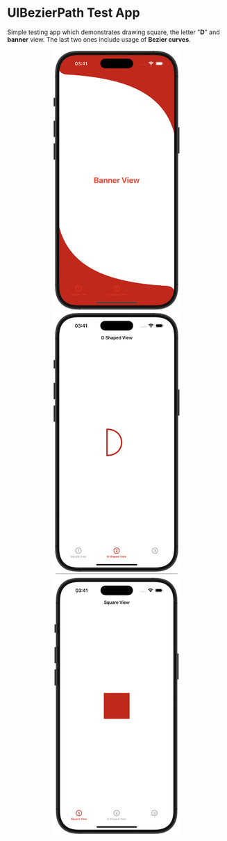 # UIBezierPath Test App

Simple testing app which demonstrates drawing square, the letter "**D**" and **banner** view. The last two ones include usage of **Bezier curves**. 

<p align="center">
<img src= "https://github.com/samil145/UIBezierPath-Test/blob/main/Images/Banner%20View.png?raw=true" height="600">
<img src= "https://github.com/samil145/UIBezierPath-Test/blob/main/Images/D.png?raw=true" height="600">
<img src= "https://github.com/samil145/UIBezierPath-Test/blob/main/Images/square.png?raw=true" height="600" >
</p>

